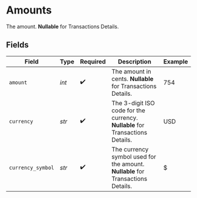 # Amounts

The amount. **Nullable** for Transactions Details.


## Fields

| Field                                                                           | Type                                                                            | Required                                                                        | Description                                                                     | Example                                                                         |
| ------------------------------------------------------------------------------- | ------------------------------------------------------------------------------- | ------------------------------------------------------------------------------- | ------------------------------------------------------------------------------- | ------------------------------------------------------------------------------- |
| `amount`                                                                        | *int*                                                                           | :heavy_check_mark:                                                              | The amount in cents. **Nullable** for Transactions Details.                     | 754                                                                             |
| `currency`                                                                      | *str*                                                                           | :heavy_check_mark:                                                              | The 3-digit ISO code for the currency. **Nullable** for Transactions Details.   | USD                                                                             |
| `currency_symbol`                                                               | *str*                                                                           | :heavy_check_mark:                                                              | The currency symbol used for the amount. **Nullable** for Transactions Details. | $                                                                               |